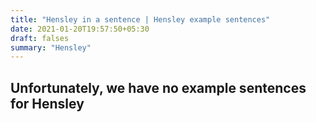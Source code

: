```yaml
---
title: "Hensley in a sentence | Hensley example sentences"
date: 2021-01-20T19:57:50+05:30
draft: falses
summary: "Hensley"
---
```

## Unfortunately, we have no example sentences for Hensley                 
